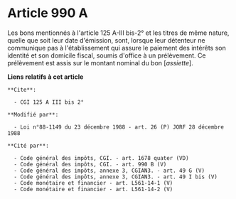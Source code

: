 # Article 990 A

Les bons mentionnés à l'article 125 A-III bis-2° et les titres de même nature, quelle que soit leur date d'émission, sont,
lorsque leur détenteur ne communique pas à l'établissement qui assure le paiement des intérêts son identité et son domicile
fiscal, soumis d'office à un prélèvement. Ce prélèvement est assis sur le montant nominal du bon [*assiette*].

**Liens relatifs à cet article**

	**Cite**:

	  - CGI 125 A III bis 2°

	**Modifié par**:

	  - Loi n°88-1149 du 23 décembre 1988 - art. 26 (P) JORF 28 décembre 1988

	**Cité par**:

	  - Code général des impôts, CGI. - art. 1678 quater (VD)
	  - Code général des impôts, CGI. - art. 990 B (V)
	  - Code général des impôts, annexe 3, CGIAN3. - art. 49 G (V)
	  - Code général des impôts, annexe 3, CGIAN3. - art. 49 I bis (V)
	  - Code monétaire et financier - art. L561-14-1 (V)
	  - Code monétaire et financier - art. L561-14-2 (V)
